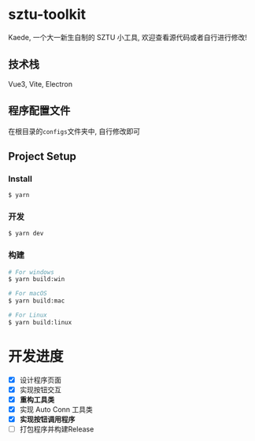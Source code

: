# sztu-toolkit

Kaede, 一个大一新生自制的 SZTU 小工具, 欢迎查看源代码或者自行进行修改!

## 技术栈

Vue3, Vite, Electron

## 程序配置文件

在根目录的`configs`文件夹中, 自行修改即可

## Project Setup

### Install

```bash
$ yarn
```

### 开发

```bash
$ yarn dev
```

### 构建

```bash
# For windows
$ yarn build:win

# For macOS
$ yarn build:mac

# For Linux
$ yarn build:linux
```

# 开发进度

- [x] 设计程序页面
- [x] 实现按钮交互
- [x] **重构工具类**
- [x] 实现 Auto Conn 工具类
- [x] **实现按钮调用程序**
- [ ] 打包程序并构建Release
